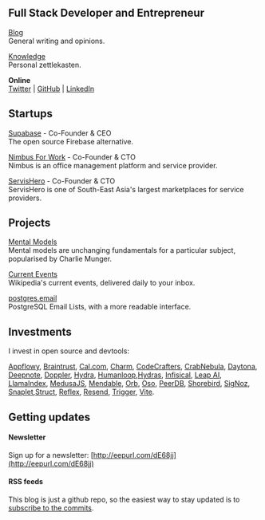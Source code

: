 

## Full Stack Developer and Entrepreneur

[Blog](/blog/) <br />General writing and opinions.

[Knowledge](/knowledge/) <br />Personal zettlekasten.

**Online** <br />[Twitter](https://twitter.com/kiwicopple) | [GitHub](https://github.com/kiwicopple) | [LinkedIn](https://www.linkedin.com/in/paulcopplestone/)


## Startups

[Supabase](https://supabase.io) - Co-Founder & CEO<br />
The open source Firebase alternative.

[Nimbus For Work](https://nimbusforwork.com) - Co-Founder & CTO<br />
Nimbus is an office management platform and service provider.

[ServisHero](https://servishero.com) - Co-Founder & CTO<br />
ServisHero is one of South-East Asia's largest marketplaces for service providers.


## Projects

[Mental Models](https://mentalmodels.co)<br />
Mental models are unchanging fundamentals for a particular subject, popularised by Charlie Munger.

[Current Events](https://currentevents.email)<br />
Wikipedia's current events, delivered daily to your inbox. 

[postgres.email](https://github.com/kiwicopple/postgres.email)<br />
PostgreSQL Email Lists, with a more readable interface.

## Investments

I invest in open source and devtools: 

[Appflowy](https://www.appflowy.io/), [Braintrust](https://www.braintrustdata.com/), [Cal.com](https://cal.com), [Charm](https://charm.sh/), [CodeCrafters](https://codecrafters.io/), [CrabNebula](https://crabnebula.dev), [Daytona](https://daytona.io), [Deepnote](https://deepnote.com/), [Doppler](https://www.doppler.com/), [Hydra](https://hydras.io/), [Humanloop](https://humanloop.com),[Hydras](https://hydra.so), [Infisical](https://infisical.com), [Leap AI](https://tryleap.ai/), [LlamaIndex](https://www.llamaindex.ai), [MedusaJS](https://medusajs.com/), [Mendable](https://www.mendable.ai/), [Orb](https://withorb.com/), [Oso](https://osohq.com), [PeerDB](https://www.peerdb.io/), [Shorebird](https://shorebird.dev), [SigNoz](https://signoz.io/), [Snaplet](https://www.snaplet.dev/),[Struct](https://struct.ai), [Reflex](https://reflex.dev), [Resend](https://resend.com), [Trigger](https://trigger.dev/), [Vite](https://vitejs.dev/).




## Getting updates

#### Newsletter

Sign up for a newsletter: [http://eepurl.com/dE68jj](http://eepurl.com/dE68jj)

#### RSS feeds

This blog is just a github repo, so the easiest way to stay updated is to [subscribe to the commits](https://github.com/kiwicopple/paul.copplest.one/commits/master.atom).
